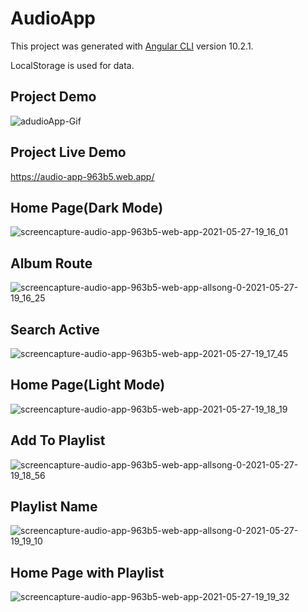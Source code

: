 # AudioApp

This project was generated with [Angular CLI](https://github.com/angular/angular-cli) version 10.2.1.

LocalStorage is used for data.
 ## Project Demo

 ![adudioApp-Gif](https://user-images.githubusercontent.com/67025166/119840630-01e65980-beba-11eb-92d3-59dfcf2ac7cf.gif)

## Project Live Demo

https://audio-app-963b5.web.app/

## Home Page(Dark Mode)

![screencapture-audio-app-963b5-web-app-2021-05-27-19_16_01](https://user-images.githubusercontent.com/67025166/119837830-c77bbd00-beb7-11eb-95d6-a83d5bd4499d.png)

## Album Route

![screencapture-audio-app-963b5-web-app-allsong-0-2021-05-27-19_16_25](https://user-images.githubusercontent.com/67025166/119837825-c6e32680-beb7-11eb-9aea-73133f1a1de3.png)
## Search Active

![screencapture-audio-app-963b5-web-app-2021-05-27-19_17_45](https://user-images.githubusercontent.com/67025166/119837821-c64a9000-beb7-11eb-980f-3c96e1b87186.png)

## Home Page(Light Mode)


![screencapture-audio-app-963b5-web-app-2021-05-27-19_18_19](https://user-images.githubusercontent.com/67025166/119837816-c5196300-beb7-11eb-8860-7a37060c65f1.png)

## Add To Playlist 


![screencapture-audio-app-963b5-web-app-allsong-0-2021-05-27-19_18_56](https://user-images.githubusercontent.com/67025166/119837813-c480cc80-beb7-11eb-955d-6765f4f7d09d.png)

## Playlist Name

![screencapture-audio-app-963b5-web-app-allsong-0-2021-05-27-19_19_10](https://user-images.githubusercontent.com/67025166/119837807-c3e83600-beb7-11eb-857f-b2776c4806a9.png)

## Home Page with Playlist

![screencapture-audio-app-963b5-web-app-2021-05-27-19_19_32](https://user-images.githubusercontent.com/67025166/119837792-c054af00-beb7-11eb-951a-c22a17443862.png)
